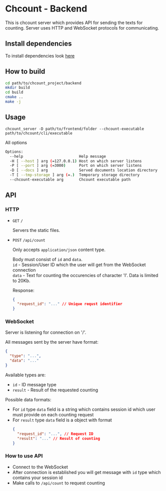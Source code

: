 # Chcount - Backend

This is chcount server which provides API for sending the texts for counting.
Server uses HTTP and WebSocket protocols for communicating.

## Install dependencies

To install dependencies look [here](../README.md#install-dependencies)

## How to build

```bash
cd path/to/chcount_project/backend
mkdir build
cd build
cmake ..
make -j
```

## Usage

```
chcount_server -D path/to/frontend/folder --chcount-executable path/to/chcount/cli/executable
```

All options

```bash
Options:
  --help                         Help message
  -H [ --host ] arg (=127.0.0.1) Host on which server listens
  -P [ --port ] arg (=3000)      Port on which server listens
  -D [ --docs ] arg              Served documents location directory
  -T [ --tmp-storage ] arg (=.)  Temporary storage directory
  --chcount-executable arg       Chcount executable path
```

## API

### HTTP

- `GET` `/` <br>

  Servers the static files.

- `POST` `/api/count` <br>

  Only accepts `application/json` content type.

  Body must consist of `id` and `data`.<br>
  `id` - Session/User ID which the user will get from the WebSocket connection<br>
  `data` - Text for counting the occurencies of character 'I'. Data is limited to 20Kb.<br>

  Response:

  ```json
  {
    "request_id": "..." // Unique requst identifier
  }
  ```

### WebSocket

Server is listening for connection on '/'.<br>

All messages sent by the server have format:

```json
{
  "type": "...",
  "data": "..."
}
```

Available types are:

- `id` - ID message type
- `result` - Result of the requested counting

Possible data formats:

- For `id` type `data` field is a string which contains session id which user must provide on each
  counting request
- For `result` type `data` field is a object with format<br>
  ```json
  {
    "request_id": "...", // Request ID
    "result": "..." // Result of counting
  }
  ```

### How to use API

- Connect to the WebSocket
- After connection is established you will get message with `id` type which contains your session id
- Make calls to `/api/count` to request counting
